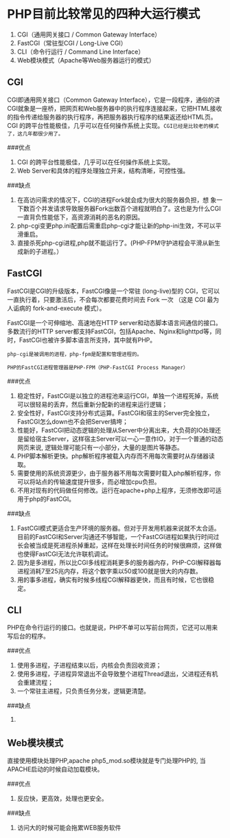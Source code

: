# PHP目前比较常见的四种大运行模式

1. CGI（通用网关接口 / Common Gateway Interface）
2. FastCGI（常驻型CGI / Long-Live CGI）
3. CLI（命令行运行 / Command Line Interface）
4. Web模块模式（Apache等Web服务器运行的模式）

## CGI

CGI即通用网关接口（Common Gateway Interface），它是一段程序，通俗的讲CGI就象是一座桥，把网页和Web服务器中的执行程序连接起来，它把HTML接收的指令传递给服务器的执行程序，再把服务器执行程序的结果返还给HTML页。CGI 的跨平台性能极佳，几乎可以在任何操作系统上实现。`CGI已经是比较老的模式了，这几年都很少用了。`

###优点

 1. CGI 的跨平台性能极佳，几乎可以在任何操作系统上实现。
 2. Web Server和具体的程序处理独立开来，结构清晰，可控性强。

###缺点

 1. 在高访问需求的情况下，CGI的进程Fork就会成为很大的服务器负担，想 象一下数百个并发请求导致服务器Fork出数百个进程就明白了。这也是为什么CGI一直背负性能低下，高资源消耗的恶名的原因。
 2. php-cgi变更php.ini配置后需重启php-cgi才能让新的php-ini生效，不可以平滑重启。
 3. 直接杀死php-cgi进程,php就不能运行了。(PHP-FPM守护进程会平滑从新生成新的子进程。）

## FastCGI

FastCGI是CGI的升级版本，FastCGI像是一个常驻 (long-live)型的 CGI，它可以一直执行着，只要激活后，不会每次都要花费时间去 Fork 一次 （这是 CGI 最为人诟病的 fork-and-execute 模式）。

FastCGI是一个可伸缩地、高速地在HTTP server和动态脚本语言间通信的接口。多数流行的HTTP server都支持FastCGI，包括Apache、Nginx和lighttpd等，同时，FastCGI也被许多脚本语言所支持，其中就有PHP。

`php-cgi是被调用的进程，php-fpm是配置和管理进程的。`

`PHP的FastCGI进程管理器是PHP-FPM（PHP-FastCGI Process Manager）`

###优点

 1. 稳定性好，FastCGI是以独立的进程池来运行CGI，单独一个进程死掉，系统可以很轻易的丢弃，然后重新分配新的进程来运行逻辑；
 2. 安全性好，FastCGI支持分布式运算。FastCGI和宿主的Server完全独立，FastCGI怎么down也不会把Server搞垮；
 3. 性能好，FastCGI把动态逻辑的处理从Server中分离出来，大负荷的IO处理还是留给宿主Server，这样宿主Server可以一心一意作IO，对于一个普通的动态网页来说, 逻辑处理可能只有一小部分，大量的是图片等静态。
 4. PHP脚本解析更快。php解析程序被载入内存而不用每次需要时从存储器读取。
 5. 需要使用的系统资源更少，由于服务器不用每次需要时载入php解析程序，你可以将站点的传输速度提升很多，而必增加cpu负担。
 6. 不用对现有的代码做任何修改。运行在apache+php上程序，无须修改即可适用于php的FastCGI。


###缺点

 1. FastCGI模式更适合生产环境的服务器。但对于开发用机器来说就不太合适。目前的FastCGI和Server沟通还不够智能，一个FastCGI进程如果执行时间过长会被当成是死进程杀掉重起，这样在处理长时间任务的时候很麻烦，这样做也使得FastCGI无法允许联机调试。
 2. 因为是多进程，所以比CGI多线程消耗更多的服务器内存，PHP-CGI解释器每进程消耗7至25兆内存，将这个数字乘以50或100就是很大的内存数。
 3. 用的事多进程，确实有时候多线程CGI解释器更快，而且有时候，它也很稳定。
 
## CLI

PHP在命令行运行的接口。也就是说，PHP不单可以写前台网页，它还可以用来写后台的程序。

###优点

 1. 使用多进程，子进程结束以后，内核会负责回收资源；
 2. 使用多进程，子进程异常退出不会导致整个进程Thread退出，父进程还有机会重建流程；
 3. 一个常驻主进程，只负责任务分发，逻辑更清楚。

###缺点

 1. 
 
## Web模块模式

直接使用模块处理PHP,apache php5_mod.so模块就是专门处理PHP的, 当APACHE启动的时候自动加载模块。

###优点

 1. 反应快，更高效，处理也更安全。

###缺点

 1. 访问大的时候可能会拖累WEB服务软件


